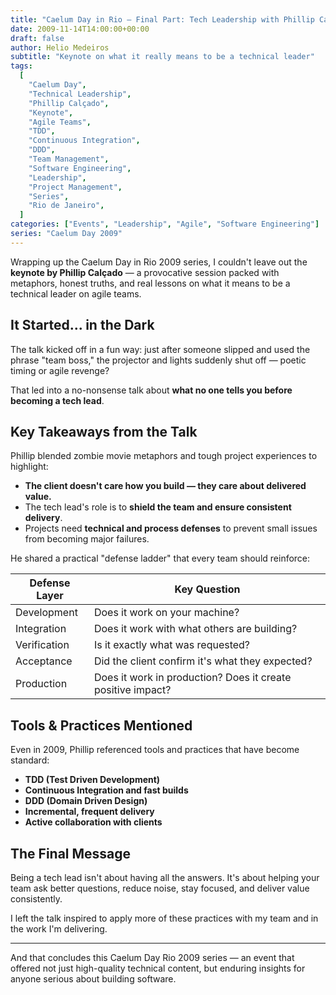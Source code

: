 ```yaml
---
title: "Caelum Day in Rio – Final Part: Tech Leadership with Phillip Calçado"
date: 2009-11-14T14:00:00+00:00
draft: false
author: Helio Medeiros
subtitle: "Keynote on what it really means to be a technical leader"
tags:
  [
    "Caelum Day",
    "Technical Leadership",
    "Phillip Calçado",
    "Keynote",
    "Agile Teams",
    "TDD",
    "Continuous Integration",
    "DDD",
    "Team Management",
    "Software Engineering",
    "Leadership",
    "Project Management",
    "Series",
    "Rio de Janeiro",
  ]
categories: ["Events", "Leadership", "Agile", "Software Engineering"]
series: "Caelum Day 2009"
---
```


Wrapping up the Caelum Day in Rio 2009 series, I couldn't leave out the **keynote by Phillip Calçado** — a provocative session packed with metaphors, honest truths, and real lessons on what it means to be a technical leader on agile teams.

## It Started... in the Dark

The talk kicked off in a fun way: just after someone slipped and used the phrase "team boss," the projector and lights suddenly shut off — poetic timing or agile revenge?

That led into a no-nonsense talk about **what no one tells you before becoming a tech lead**.

## Key Takeaways from the Talk

Phillip blended zombie movie metaphors and tough project experiences to highlight:

- **The client doesn't care how you build — they care about delivered value.**
- The tech lead's role is to **shield the team and ensure consistent delivery**.
- Projects need **technical and process defenses** to prevent small issues from becoming major failures.

He shared a practical "defense ladder" that every team should reinforce:

| Defense Layer | Key Question                                                |
| ------------- | ----------------------------------------------------------- |
| Development   | Does it work on your machine?                               |
| Integration   | Does it work with what others are building?                 |
| Verification  | Is it exactly what was requested?                           |
| Acceptance    | Did the client confirm it's what they expected?             |
| Production    | Does it work in production? Does it create positive impact? |

## Tools & Practices Mentioned

Even in 2009, Phillip referenced tools and practices that have become standard:

- **TDD (Test Driven Development)**
- **Continuous Integration and fast builds**
- **DDD (Domain Driven Design)**
- **Incremental, frequent delivery**
- **Active collaboration with clients**

## The Final Message

Being a tech lead isn't about having all the answers. It's about helping your team ask better questions, reduce noise, stay focused, and deliver value consistently.

I left the talk inspired to apply more of these practices with my team and in the work I'm delivering.

---

And that concludes this Caelum Day Rio 2009 series — an event that offered not just high-quality technical content, but enduring insights for anyone serious about building software.
